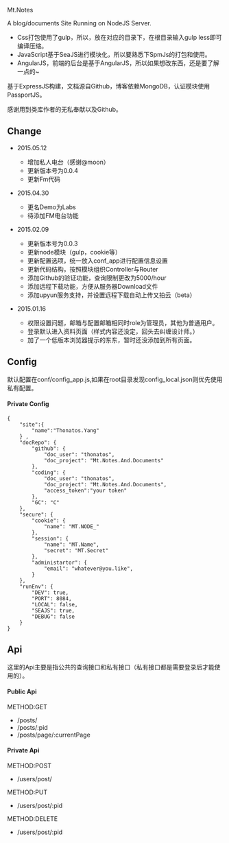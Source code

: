 
Mt.Notes

A blog/documents Site Running on NodeJS Server.

* Css打包使用了gulp，所以，放在对应的目录下，在根目录输入gulp less即可编译压缩。
* JavaScript基于SeaJS进行模块化，所以要熟悉下SpmJs的打包和使用。
* AngularJS，前端的后台是基于AngularJS，所以如果想改东西，还是要了解一点的~

基于ExpressJS构建，文档源自Github，博客依赖MongoDB，认证模块使用PassportJS。

感谢用到类库作者的无私奉献以及Github。

## Change


- 2015.05.12

    - 增加私人电台（感谢@moon）
    - 更新版本号为0.0.4
    - 更新Fm代码
    
- 2015.04.30

    - 更名Demo为Labs
    - 待添加FM电台功能
    
- 2015.02.09

	- 更新版本号为0.0.3
	- 更新node模块（gulp，cookie等）
	- 更新配置选项，统一放入conf_app进行配置信息设置
	- 更新代码结构，按照模块组织Controller与Router
	- 添加Github的验证功能，查询限制更改为5000/hour
	- 添加远程下载功能，方便从服务器Download文件
	- 添加upyun服务支持，并设置远程下载自动上传又拍云（beta）

- 2015.01.16

	- 权限设置问题，邮箱与配置邮箱相同时role为管理员，其他为普通用户。
	- 登录默认进入资料页面（样式内容还没定，回头去纠缠设计师。）
	- 加了一个低版本浏览器提示的东东，暂时还没添加到所有页面。

## Config

默认配置在conf/config_app.js,如果在root目录发现config_local.json则优先使用私有配置。

#### Private Config


```
{
    "site":{
        "name":"Thonatos.Yang"
    } ,
    "docRepo": {
        "github": {
            "doc_user": "thonatos",
            "doc_project": "Mt.Notes.And.Documents"
        },
        "coding": {
            "doc_user": "thonatos",
            "doc_project": "Mt.Notes.And.Documents",
            "access_token":"your token"
        },
        "GC": "C"
    },
    "secure": {
        "cookie": {
            "name": "MT.NODE_"
        },
        "session": {
            "name": "MT.Name",
            "secret": "MT.Secret"
        },
        "administartor": {
            "email": "whatever@you.like",
        }
    },
    "runEnv": {
        "DEV": true,
        "PORT": 8084,
        "LOCAL": false,
        "SEAJS": true,
        "DEBUG": false
    }
}
```

## Api

这里的Api主要是指公共的查询接口和私有接口（私有接口都是需要登录后才能使用的）。

#### Public Api

METHOD:GET

* /posts/
* /posts/:pid
* /posts/page/:currentPage

#### Private Api

METHOD:POST

* /users/post/

METHOD:PUT

* /users/post/:pid

METHOD:DELETE

* /users/post/:pid